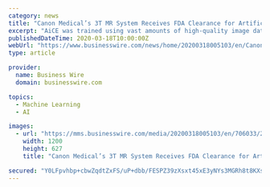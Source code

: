 ```yaml
---
category: news
title: "Canon Medical’s 3T MR System Receives FDA Clearance for Artificial Intelligence-Based Image Reconstruction Technology"
excerpt: "AiCE was trained using vast amounts of high-quality image data, and features a deep learning neural network that can reduce noise and boost signal to quickly deliver sharp, clear and distinct images, further opening doors for advancements in MR imaging. Capabilities include: “AiCE utilizes a next generation approach to MR image reconstruction ..."
publishedDateTime: 2020-03-18T10:00:00Z
webUrl: "https://www.businesswire.com/news/home/20200318005103/en/Canon-Medical’s-3T-System-Receives-FDA-Clearance"
type: article

provider:
  name: Business Wire
  domain: businesswire.com

topics:
  - Machine Learning
  - AI

images:
  - url: "https://mms.businesswire.com/media/20200318005103/en/706033/23/3724089_3724081_Canon_Medical_Systems_Corpration_USA_Red_logo_RGB.jpg"
    width: 1200
    height: 627
    title: "Canon Medical’s 3T MR System Receives FDA Clearance for Artificial Intelligence-Based Image Reconstruction Technology"

secured: "Y0LFpvhbp+cbwZqdtZxFS/uP+dbb/FESPZ39zXsxt45xE3yNYs3MGRh8t8KXsCTeCi18KxS9ID1M+i0cKhUWfj6xyqHYkGCOoUdFYnwmoqhhJt0ddgU9ad1su8Ilnd2lz8u4kRl2cYKyeSIdP2tyn2XgAw7wvnfFpOKXcPG9mK6e79D1KRt3HjX2UNcZmrC97FEqzRS6f/EJvZdM2FoMQb7MBvK9rCv+kOwSe51x/JUs2DEMq99GKLAEef4LcK/ecch5eyciLxF2xYAMvP6BHM314To+DQUGz7pjyuxrk7BJv1L+POAuhmZwt0Bwd7agRK5FcGDIQP141Qdpdc8TYOk7heX6lO68ry/PvGK3aaPLe4GvRd5hIwI7FDkI6QX7KdY7FC/wxSf04fO9OzEQUHLfKcN1lQCO3NCZVBYH/WY+7anruQUlb8UgZPPYoYUyp6Qq5Y94/m7sOgfSS3jTzQKS/PeQCaMosOAbgM9mO6s=;CjRcoBZJoKd++jfkZeZEEA=="
---
```


